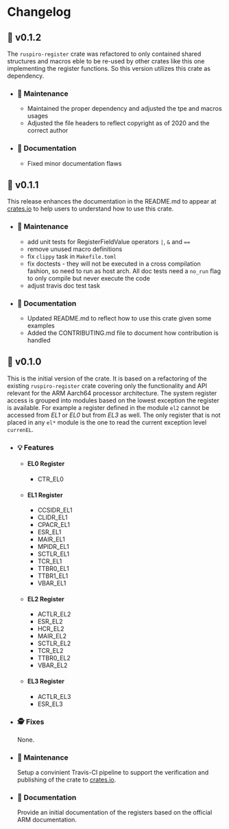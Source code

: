 # Changelog

## :strawberry: v0.1.2

The `ruspiro-register` crate was refactored to only contained shared structures and macros eble to be re-used by other crates like this one implementing the register functions. So this version utilizes this crate as dependency.

- ### :wrench: Maintenance

  - Maintained the proper dependency and adjusted the tpe and macros usages
  - Adjusted the file headers to reflect copyright as of 2020 and the correct author

- ### :book: Documentation

  - Fixed minor documentation flaws

## :peach: v0.1.1

This release enhances the documentation in the README.md to appear at [crates.io](https://crates.io) to help users to understand how to use this crate.

- ### :wrench: Maintenance

  - add unit tests for RegisterFieldValue operators `|`, `&` and `==`
  - remove unused macro definitions
  - fix `clippy` task in `Makefile.toml`
  - fix doctests - they will not be executed in a cross compilation fashion, so need to run as host arch. All doc tests need a `no_run` flag to only compile but never execute the code
  - adjust travis doc test task

- ### :book: Documentation

  - Updated README.md to reflect how to use this crate given some examples
  - Added the CONTRIBUTING.md file to document how contribution is handled

## :apple: v0.1.0

This is the initial version of the crate. It is based on a refactoring of the existing `ruspiro-register` crate covering only the functionality and API relevant for the ARM Aarch64 processor architecture. The system register access is grouped into modules based on the lowest exception the register is available. For example a register defined in the module `el2` cannot be accessed from *EL1* or *EL0* but from *EL3* as well. The only register that is not placed in any `el*` module is the one to read the current exception level `currenEL`.

- ### :bulb: Features
  
  - #### EL0 Register

    - CTR_EL0

  - #### EL1 Register

    - CCSIDR_EL1
    - CLIDR_EL1
    - CPACR_EL1
    - ESR_EL1
    - MAIR_EL1
    - MPIDR_EL1
    - SCTLR_EL1
    - TCR_EL1
    - TTBR0_EL1
    - TTBR1_EL1
    - VBAR_EL1

  - #### EL2 Register

    - ACTLR_EL2
    - ESR_EL2
    - HCR_EL2
    - MAIR_EL2
    - SCTLR_EL2
    - TCR_EL2
    - TTBR0_EL2
    - VBAR_EL2

  - #### EL3 Register

    - ACTLR_EL3
    - ESR_EL3

- ### :detective: Fixes
  
  None.

- ### :wrench: Maintenance

  Setup a convinient Travis-CI pipeline to support the verification and publishing of the crate to [crates.io](https://crates.io).

- ### :book: Documentation
  
  Provide an initial documentation of the registers based on the official ARM documentation.
  